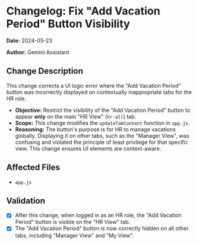 # Changelog: Fix "Add Vacation Period" Button Visibility

**Date:** 2024-05-23

**Author:** Gemini Assistant

## Change Description

This change corrects a UI logic error where the "Add Vacation Period" button was incorrectly displayed on contextually inappropriate tabs for the HR role.

-   **Objective:** Restrict the visibility of the "Add Vacation Period" button to appear **only** on the main "HR View" (`hr-all`) tab.
-   **Scope:** This change modifies the `updateTabContent` function in `app.js`.
-   **Reasoning:** The button's purpose is for HR to manage vacations globally. Displaying it on other tabs, such as the "Manager View", was confusing and violated the principle of least privilege for that specific view. This change ensures UI elements are context-aware.

## Affected Files

-   `app.js`

## Validation

-   [x] After this change, when logged in as an HR role, the "Add Vacation Period" button is visible on the "HR View" tab.
-   [x] The "Add Vacation Period" button is now correctly hidden on all other tabs, including "Manager View" and "My View".
